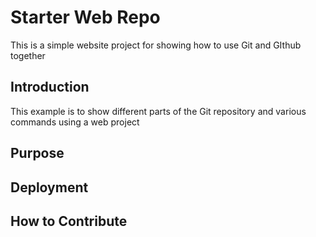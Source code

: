 # Starter Web Repo

This is a simple website project for showing how to use Git and GIthub together

## Introduction

This example is to show different parts of the Git repository and various commands using a web project

## Purpose

## Deployment

## How to Contribute